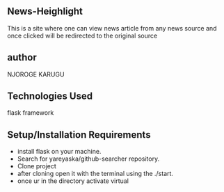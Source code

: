 ## News-Heighlight
This is a site  where one can view news article from any news source and once clicked will be redirected to the original source

## author
NJOROGE KARUGU


## Technologies Used
flask framework


## Setup/Installation Requirements
* install flask on your machine.
* Search for yareyaska/github-searcher repository.
* Clone project
* after cloning open it with the terminal using the ./start.
* once ur in the directory activate virtual

